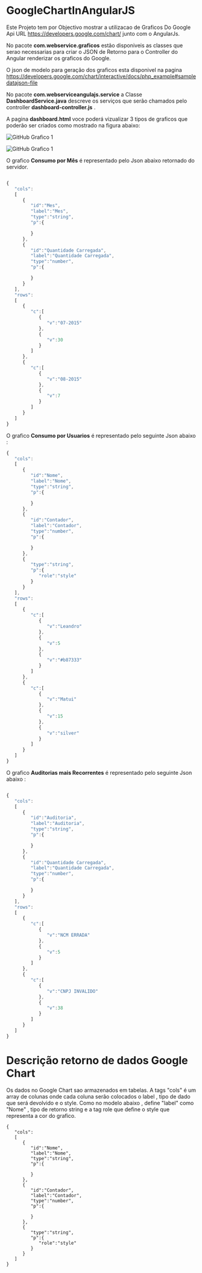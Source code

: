 # GoogleChartInAngularJS

Este Projeto tem por Objectivo mostrar a utilizacao de Graficos Do Google Api URL https://developers.google.com/chart/ junto com o AngularJs.

No pacote **com.webservice.graficos** estão disponiveis as classes que serao necessarias para criar o JSON de Retorno para o Controller do Angular renderizar os graficos do Google. 

O json de modelo para geração dos graficos esta disponivel na pagina https://developers.google.com/chart/interactive/docs/php_example#sampledatajson-file


No pacote **com.webserviceangulajs.service** a Classe **DashboardService.java** descreve os serviços que serão chamados pelo controller **dashboard-controller.js** . 

A pagina **dashboard.html** voce poderá vizualizar 3 tipos de graficos que poderão ser criados como mostrado na figura abaixo: 


![GitHub Grafico 1](image/grafico_1.png)

![GitHub Grafico 1](image/grafico_2.png)


O grafico **Consumo por Mês** é representado pelo Json abaixo retornado do servidor. 

```javascript 

{
   "cols":
   [
      {
         "id":"Mes",
         "label":"Mes",
         "type":"string",
         "p":{

         }
      },
      {
         "id":"Quantidade Carregada",
         "label":"Quantidade Carregada",
         "type":"number",
         "p":{

         }
      }
   ],
   "rows":
   [
      {
         "c":[
            {
               "v":"07-2015"
            },
            {
               "v":30
            }
         ]
      },
      {
         "c":[
            {
               "v":"08-2015"
            },
            {
               "v":7
            }
         ]
      }
   ]
}

```



O grafico **Consumo por Usuarios** é representado pelo seguinte Json abaixo : 

```javascript 
{
   "cols":
   [
      {
         "id":"Nome",
         "label":"Nome",
         "type":"string",
         "p":{

         }
      },
      {
         "id":"Contador",
         "label":"Contador",
         "type":"number",
         "p":{

         }
      },
      {
         "type":"string",
         "p":{
            "role":"style"
         }
      }
   ],
   "rows":
   [
      {
         "c":[
            {
               "v":"Leandro"
            },
            {
               "v":5
            },
            {
               "v":"#b87333"
            }
         ]
      },
      {
         "c":[
            {
               "v":"Matui"
            },
            {
               "v":15
            },
            {
               "v":"silver"
            }
         ]
      }
   ]
}

```



O grafico **Auditorias mais Recorrentes** é representado pelo seguinte Json abaixo : 

```javascript 

{
   "cols":
   [
      {
         "id":"Auditoria",
         "label":"Auditoria",
         "type":"string",
         "p":{

         }
      },
      {
         "id":"Quantidade Carregada",
         "label":"Quantidade Carregada",
         "type":"number",
         "p":{

         }
      }
   ],
   "rows":
   [
      {
         "c":[
            {
               "v":"NCM ERRADA"
            },
            {
               "v":5
            }
         ]
      },
      {
         "c":[
            {
               "v":"CNPJ INVALIDO"
            },
            {
               "v":38
            }
         ]
      }
   ]
}

``` 


# Descrição retorno de dados Google Chart 


Os dados no Google Chart sao armazenados em tabelas. A tags "cols" é um array de colunas onde cada coluna serão colocados o label , 
tipo de dado que será devolvido e o style. Como no modelo abaixo , define "label" como "Nome" , tipo de retorno string e a tag role que define o style que representa a cor do grafico. 

```javascrit 
{
   "cols":
   [
      {
         "id":"Nome",
         "label":"Nome",
         "type":"string",
         "p":{
            
         }
      },
      {
         "id":"Contador",
         "label":"Contador",
         "type":"number",
         "p":{

         }
      },
      {
         "type":"string",
         "p":{
            "role":"style"
         }
      }      
   ]
}
```










